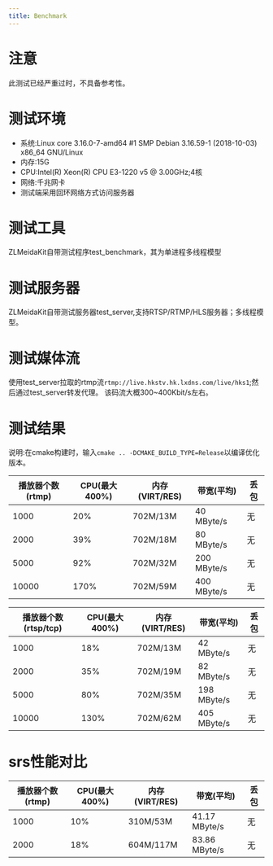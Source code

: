 ```yaml
---
title: Benchmark
---
```

# 注意
此测试已经严重过时，不具备参考性。

# 测试环境
- 系统:Linux core 3.16.0-7-amd64 #1 SMP Debian 3.16.59-1 (2018-10-03) x86_64 GNU/Linux
- 内存:15G
- CPU:Intel(R) Xeon(R) CPU E3-1220 v5 @ 3.00GHz;4核
- 网络:千兆网卡
- 测试端采用回环网络方式访问服务器

# 测试工具
ZLMeidaKit自带测试程序test_benchmark，其为单进程多线程模型

# 测试服务器
ZLMeidaKit自带测试服务器test_server,支持RTSP/RTMP/HLS服务器；多线程模型。

# 测试媒体流
使用test_server拉取的rtmp流`rtmp://live.hkstv.hk.lxdns.com/live/hks1`;然后通过test_server转发代理。
该码流大概300~400Kbit/s左右。

# 测试结果

说明:在cmake构建时，输入`cmake .. -DCMAKE_BUILD_TYPE=Release`以编译优化版本。

| 播放器个数(rtmp) | CPU(最大400%) | 内存(VIRT/RES) | 带宽(平均) | 丢包 |
| --- | --- | --- | --- | --- |
| 1000 | 20% | 702M/13M | 40 MByte/s | 无 |
| 2000 | 39% | 702M/18M | 80 MByte/s | 无 |
| 5000 | 92% | 702M/32M | 200 MByte/s | 无 |
| 10000 | 170% | 702M/59M | 400 MByte/s | 无 |

| 播放器个数(rtsp/tcp) | CPU(最大400%) | 内存(VIRT/RES) | 带宽(平均) | 丢包 |
| --- | --- | --- | --- | --- |
| 1000 | 18% | 702M/13M | 42 MByte/s| 无 |
| 2000 | 35% | 702M/19M | 82 MByte/s | 无 |
| 5000 | 80% | 702M/35M | 198 MByte/s | 无 |
| 10000 | 130% | 702M/62M | 405 MByte/s | 无 |

# srs性能对比
| 播放器个数(rtmp) | CPU(最大400%) | 内存(VIRT/RES) | 带宽(平均) | 丢包 |
| --- | --- | --- | --- | --- |
| 1000 | 10% | 310M/53M | 41.17 MByte/s | 无 |
| 2000 | 18% | 604M/117M | 83.86 MByte/s | 无 |

